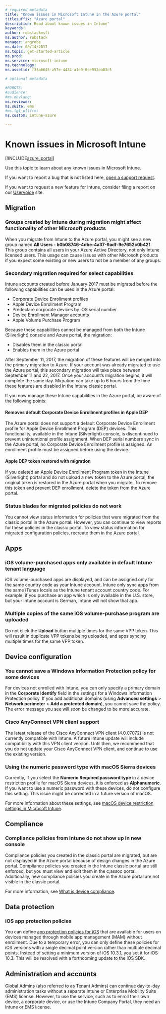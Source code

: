 ```yaml
---
# required metadata
title: "Known issues in Microsoft Intune in the Azure portal"
titlesuffix: "Azure portal"
description: Read about known issues in Intune"
keywords:
author: robstackmsft
ms.author: robstack
manager: angrobe
ms.date: 08/14/2017
ms.topic: get-started-article
ms.prod:
ms.service: microsoft-intune
ms.technology:
ms.assetid: f33a6645-a57e-4424-a1e9-0ce932ea83c5

# optional metadata

#ROBOTS:
#audience:
#ms.devlang:
ms.reviewer:
ms.suite: ems
#ms.tgt_pltfrm:
ms.custom: intune-azure

---
```


# Known issues in Microsoft Intune


[!INCLUDE[azure_portal](./includes/azure_portal.md)]


Use this topic to learn about any known issues in Microsoft Intune.

If you want to report a bug that is not listed here, [open a support request](get-support.md).

If you want to request a new feature for Intune, consider filing a report on our [Uservoice](https://microsoftintune.uservoice.com/forums/291681-ideas/category/189016-azure-admin-console) site.

## Migration

### Groups created by Intune during migration might affect functionality of other Microsoft products

When you migrate from Intune to the Azure portal, you might see a new group named **All Users - b0b08746-4dbe-4a37-9adf-9e7652c0b421**. This group contains all users in your Azure Active Directory, not only Intune licensed users. This usage can cause issues with other Microsoft products if you expect some existing or new users to not be a member of any groups.

### Secondary migration required for select capabilities

Intune accounts created before January 2017 must be migrated before the following capabilities can be used in the Azure portal:

- Corporate Device Enrollment profiles
- Apple Device Enrollment Program
- Predeclare corporate devices by iOS serial number
- Device Enrollment Manager accounts
- Apple Volume Purchase Program

Because these capabilities cannot be managed from both the Intune (Silverlight) console and Azure portal, the migration:
- Disables them in the classic portal
- Enables them in the Azure portal  

After September 11, 2017, the migration of these features will be merged into the primary migration to Azure. If your account was already migrated to use the Azure portal, this secondary migration will take place between September 11 and 22, 2017. Once your account’s migration begins, it will complete the same day. Migration can take up to 6 hours from the time these features are disabled in the Intune classic portal.

If you now manage these Intune capabilities in the Azure portal, be aware of the following points:

#### Removes default Corporate Device Enrollment profiles in Apple DEP
The Azure portal does not support a default Corporate Device Enrollment profile for Apple Device Enrollment Program (DEP) devices. This functionality, available in the Intune (Silverlight) console, is discontinued to prevent unintentional profile assignment. When DEP serial numbers sync in the Azure portal, no Corporate Device Enrollment profile is assigned. An enrollment profile must be assigned before using the device.

#### Apple DEP token restored with migration

If you deleted an Apple Device Enrollment Program token in the Intune (Silverlight) portal and do not upload a new token to the Azure portal, the original token is restored in the Azure portal when you migrate. To remove this token and prevent DEP enrollment, delete the token from the Azure portal.

### Status blades for migrated policies do not work

You cannot view status information for policies that were migrated from the classic portal in the Azure portal. However, you can continue to view reports for these policies in the classic portal. To view status information for migrated configuration policies, recreate them in the Azure portal.

## Apps

### iOS volume-purchased apps only available in default Intune tenant language
iOS volume-purchased apps are displayed, and can be assigned only for the same country code as your Intune account. Intune only sync apps from the same iTunes locale as the Intune tenant account country code. For example, if you purchase an app which is only available in the U.S. store, but your Intune account is German, Intune will not show that app.

### Multiple copies of the same iOS volume-purchase program are uploaded
Do not click the **Upload** button multiple times for the same VPP token. This will result in duplicate VPP tokens being uploaded, and apps syncing multiple times for the same VPP token.

<!-- ## Groups -->

## Device configuration

### You cannot save a Windows Information Protection policy for some devices

For devices not enrolled with Intune, you can only specify a primary domain in the **Corporate Identify** field in the settings for a Windows Information Protection policy.
If you add additional domains (using **Advanced settings** > **Network perimeter** > **Add a protected domain**), you cannot save the policy. The error message you see will soon be changed to be more accurate.

### Cisco AnyConnect VPN client support

The latest release of the Cisco AnyConnect VPN client (4.0.07072) is not currently compatible with Intune.
A future Intune update will include compatibility with this VPN client version. Until then, we recommend that you do not update your Cisco AnyConnect VPN client, and continue to use the existing version.

### Using the numeric password type with macOS Sierra devices

Currently, if you select the **Numeric** **Required password type** in a device restriction profile for macOS Sierra devices, it is enforced as **Alphanumeric**. If you want to use a numeric password with these devices, do not configure this setting.
This issue might be corrected in a future version of macOS.

For more information about these settings, see [macOS device restriction settings in Microsoft Intune](device-restrictions-macos.md).

## Compliance

### Compliance policies from Intune do not show up in new console

Compliance policies you created in the classic portal are migrated, but are not displayed in the Azure portal because of design changes in the Azure portal. Compliance policies you created in the Intune classic portal are still enforced, but you must view and edit them in the c;assoc portal.
Additionally, new compliance policies you create in the Azure portal are not visible in the classic portal.

For more information, see [What is device compliance](device-compliance.md).

<!-- ## Enrollment -->


## Data protection

### iOS app protection policies

You can define [app protection policies for iOS](app-protection-policy-settings-ios.md) that are available for users on devices managed through mobile app management (MAM) without enrollment. Due to a temporary error, you can only define these policies for iOS versions with a single decimal point version rather than multiple decimal points. Instead of setting a minimum version of iOS 10.3.1, you set it for iOS 10.3. This will be resolved with a forthcoming update to the iOS SDK.


## Administration and accounts

Global Admins (also referred to as Tenant Admins) can continue day-to-day administration tasks without a separate Intune or Enterprise Mobility Suite (EMS) license. However, to use the service, such as to enroll their own device, a corporate device, or use the Intune Company Portal, they need an Intune or EMS license.

<!-- ## Additional items -->
